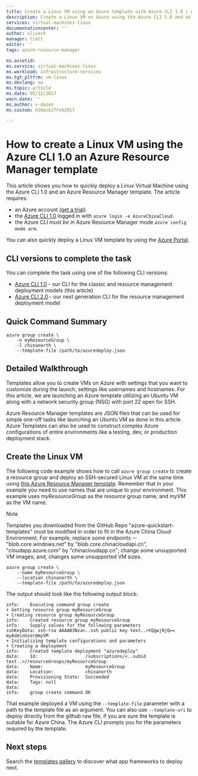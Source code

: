 ```yaml
---
title: Create a Linux VM using an Azure template with Azure CLI 1.0 | Azure
description: Create a Linux VM on Azure using the Azure CLI 1.0 and an Azure Resource Manager template.
services: virtual-machines-linux
documentationcenter: ''
author: vlivech
manager: timlt
editor: ''
tags: azure-resource-manager

ms.assetid: 
ms.service: virtual-machines-linux
ms.workload: infrastructure-services
ms.tgt_pltfrm: vm-linux
ms.devlang: na
ms.topic: article
ms.date: 05/12/2017
wacn.date: ''
ms.author: v-dazen
ms.custom: H1Hack27Feb2017

---
```

# How to create a Linux VM using the Azure CLI 1.0 an Azure Resource Manager template
This article shows you how to quickly deploy a Linux Virtual Machine using the Azure CLI 1.0 and an Azure Resource Manager template. The article requires:

* an Azure account ([get a trial](https://www.azure.cn/pricing/1rmb-trial/)).
* the [Azure CLI 1.0](../../cli-install-nodejs.md) logged in with `azure login -e AzureChinaCloud`.
* the Azure CLI *must be in* Azure Resource Manager mode `azure config mode arm`.

You can also quickly deploy a Linux VM template by using the [Azure Portal](quick-create-portal.md?toc=%2fvirtual-machines%2flinux%2ftoc.json).

## CLI versions to complete the task
You can complete the task using one of the following CLI versions:

- [Azure CLI 1.0](#quick-command-summary) - our CLI for the classic and resource management deployment models (this article)
- [Azure CLI 2.0](create-ssh-secured-vm-from-template.md) - our next generation CLI for the resource management deployment model

## Quick Command Summary
```azurecli
azure group create \
    -n myResourceGroup \
    -l chinanorth \
    --template-file /path/to/azuredeploy.json
```

## Detailed Walkthrough
Templates allow you to create VMs on Azure with settings that you want to customize during the launch, settings like usernames and hostnames. For this article, we are launching an Azure template utilizing an Ubuntu VM along with a network security group (NSG) with port 22 open for SSH.

Azure Resource Manager templates are JSON files that can be used for simple one-off tasks like launching an Ubuntu VM as done in this article.  Azure Templates can also be used to construct complex Azure configurations of entire environments like a testing, dev, or production deployment stack.

## Create the Linux VM
The following code example shows how to call `azure group create` to create a resource group and deploy an SSH-secured Linux VM at the same time using [this Azure Resource Manager template](https://raw.githubusercontent.com/Azure/azure-quickstart-templates/master/101-vm-sshkey/azuredeploy.json). Remember that in your example you need to use names that are unique to your environment. This example uses *myResourceGroup* as the resource group name, and *myVM* as the VM name.

>[!NOTE]
> Templates you downloaded from the GitHub Repo "azure-quickstart-templates" must be modified in order to fit in the Azure China Cloud Environment. For example, replace some endpoints -- "blob.core.windows.net" by "blob.core.chinacloudapi.cn", "cloudapp.azure.com" by "chinacloudapp.cn"; change some unsupported VM images; and, changes some unsupported VM sizes.

```azurecli
azure group create \
    --name myResourceGroup \
    --location chinanorth \
    --template-file /path/to/azuredeploy.json
```

The output should look like the following output block:

```azurecli
info:    Executing command group create
+ Getting resource group myResourceGroup
+ Creating resource group myResourceGroup
info:    Created resource group myResourceGroup
info:    Supply values for the following parameters
sshKeyData: ssh-rsa AAAAB3Nza<..ssh public key text..>VQgwjNjQ== myAdminUser@myVM
+ Initializing template configurations and parameters
+ Creating a deployment
info:    Created template deployment "azuredeploy"
data:    Id:                  /subscriptions/<..subid text..>/resourceGroups/myResourceGroup
data:    Name:                myResourceGroup
data:    Location:            chinanorth
data:    Provisioning State:  Succeeded
data:    Tags: null
data:
info:    group create command OK
```

That example deployed a VM using the `--template-file` parameter with a path to the template file as an argument. You can also use `--template-uri` to deploy directly from the github raw file, if you are sure the template is suitable for Azure China. The Azure CLI prompts you for the parameters required by the template.

## Next steps
Search the [templates gallery](https://github.com/Azure/azure-quickstart-templates/) to discover what app frameworks to deploy next.